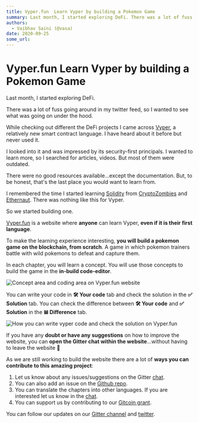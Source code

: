 ```yaml
---
title: Vyper.fun  Learn Vyper by building a Pokemon Game
summary: Last month, I started exploring DeFi. There was a lot of fuss going around in my twitter feed, so I wanted to see what was going on under the hood. While checki
authors:
  - Vaibhav Saini (@vasa)
date: 2020-09-25
some_url: 
---
```


# Vyper.fun  Learn Vyper by building a Pokemon Game

Last month, I started exploring DeFi.

There was a lot of fuss going around in my twitter feed, so I wanted to see what was going on under the hood.

While checking out different the DeFi projects I came across [Vyper](https://vyper.readthedocs.io/en/stable/), a relatively new smart contract language. I have heard about it before but never used it.

I looked into it and was impressed by its security-first principals. I wanted to learn more, so I searched for articles, videos. But most of them were outdated.

There were no good resources available...except the documentation. But, to be honest, that's the last place you would want to learn from.

I remembered the time I started learning [Solidity](https://solidity.readthedocs.io/en/v0.7.1/) from [CryptoZombies](https://cryptozombies.io/) and [Ethernaut](https://ethernaut.openzeppelin.com/). There was nothing like this for Vyper.

So we started building one.

[Vyper.fun](https://vyper.fun/?ref=saw) is a website where **anyone** can learn Vyper, **even if it is their first language**.

To make the learning experience interesting, **you will build a pokemon game on the blockchain, from scratch**. A game in which pokemon trainers battle with wild pokemons to defeat and capture them.

In each chapter, you will learn a concept. You will use those concepts to build the game in the **in-build code-editor**.

![Concept area and coding area on Vyper.fun website](https://simpleaswater.com/content/images/size/w1600/2020/09/What-is-Multiformats.png)

You can write your code in **🛠 Your code** tab and check the solution in the **✅ Solution** tab. You can check the difference between **🛠 Your code** and **✅ Solution** in the **𝌡 Difference** tab.

![How you can write vyper code and check the solution on Vyper.fun](https://simpleaswater.com/content/images/size/w1600/2020/09/What-is-Multiformats--1-.png)

If you have any **doubt or have any suggestions** on how to improve the website, you can **open the Gitter chat within the website**...without having to leave the website 🤯

As we are still working to build the website there are a lot of **ways you can contribute to this amazing project**:

1. Let us know about any issues/suggestions on the Gitter [chat](https://gitter.im/vyper-fun/lobby).
2. You can also add an issue on the [Github repo](https://github.com/vyperfun/vyper.fun).
3. You can translate the chapters into other languages. If you are interested let us know in the [chat](https://gitter.im/vyper-fun/lobby).
4. You can support us by contributing to our [Gitcoin grant](https://gitcoin.co/grants/1122/vyperfun).

You can follow our updates on our [Gitter channel](https://gitter.im/vyper-fun/lobby) and [twitter](https://twitter.com/VyperFun).